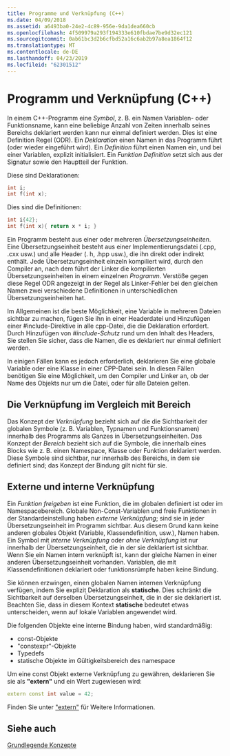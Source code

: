 ```yaml
---
title: Programme und Verknüpfung (C++)
ms.date: 04/09/2018
ms.assetid: a6493ba0-24e2-4c89-956e-9da1dea660cb
ms.openlocfilehash: 4f509979a293f194333e610fbdae7be9d32ec121
ms.sourcegitcommit: 0ab61bc3d2b6cfbd52a16c6ab2b97a8ea1864f12
ms.translationtype: MT
ms.contentlocale: de-DE
ms.lasthandoff: 04/23/2019
ms.locfileid: "62301512"
---
```

# <a name="program-and-linkage-c"></a>Programm und Verknüpfung (C++)

In einem C++-Programm eine *Symbol*, z. B. ein Namen Variablen- oder Funktionsname, kann eine beliebige Anzahl von Zeiten innerhalb seines Bereichs deklariert werden kann nur einmal definiert werden. Dies ist eine Definition Regel (ODR). Ein *Deklaration* einen Namen in das Programm führt (oder wieder eingeführt wird). Ein *Definition* führt einen Namen ein, und bei einer Variablen, explizit initialisiert. Ein *Funktion Definition* setzt sich aus der Signatur sowie den Hauptteil der Funktion.

Diese sind Deklarationen:

```cpp
int i;
int f(int x);
```

Dies sind die Definitionen:

```cpp
int i{42};
int f(int x){ return x * i; }
```

Ein Programm besteht aus einer oder mehreren *Übersetzungseinheiten*. Eine Übersetzungseinheit besteht aus einer Implementierungsdatei (.cpp, .cxx usw.) und alle Header (. h, .hpp usw.), die ihn direkt oder indirekt enthält. Jede Übersetzungseinheit einzeln kompiliert wird, durch den Compiler an, nach dem führt der Linker die kompilierten Übersetzungseinheiten in einem einzelnen *Programm*. Verstöße gegen diese Regel ODR angezeigt in der Regel als Linker-Fehler bei den gleichen Namen zwei verschiedene Definitionen in unterschiedlichen Übersetzungseinheiten hat.

Im Allgemeinen ist die beste Möglichkeit, eine Variable in mehreren Dateien sichtbar zu machen, fügen Sie ihn in einer Headerdatei und Hinzufügen einer #include-Direktive in alle cpp-Datei, die die Deklaration erfordert. Durch Hinzufügen von *#include-Schutz* rund um den Inhalt des Headers, Sie stellen Sie sicher, dass die Namen, die es deklariert nur einmal definiert werden.

In einigen Fällen kann es jedoch erforderlich, deklarieren Sie eine globale Variable oder eine Klasse in einer CPP-Datei sein. In diesen Fällen benötigen Sie eine Möglichkeit, um den Compiler und Linker an, ob der Name des Objekts nur um die Datei, oder für alle Dateien gelten.

## <a name="linkage-vs-scope"></a>Die Verknüpfung im Vergleich mit Bereich

Das Konzept der *Verknüpfung* bezieht sich auf die die Sichtbarkeit der globalen Symbole (z. B. Variablen, Typnamen und Funktionsnamen) innerhalb des Programms als Ganzes in Übersetzungseinheiten. Das Konzept der *Bereich* bezieht sich auf die Symbole, die innerhalb eines Blocks wie z. B. einen Namespace, Klasse oder Funktion deklariert werden. Diese Symbole sind sichtbar, nur innerhalb des Bereichs, in dem sie definiert sind; das Konzept der Bindung gilt nicht für sie.

## <a name="external-vs-internal-linkage"></a>Externe und interne Verknüpfung

Ein *Funktion freigeben* ist eine Funktion, die im globalen definiert ist oder im Namespacebereich. Globale Non-Const-Variablen und freie Funktionen in der Standardeinstellung haben *externe Verknüpfung*; sind sie in jeder Übersetzungseinheit im Programm sichtbar. Aus diesem Grund kann keine anderen globales Objekt (Variable, Klassendefinition, usw.), Namen haben. Ein Symbol mit *interne Verknüpfung* oder *ohne Verknüpfung* ist nur innerhalb der Übersetzungseinheit, die in der sie deklariert ist sichtbar. Wenn Sie ein Namen intern verknüpft ist, kann der gleiche Namen in einer anderen Übersetzungseinheit vorhanden. Variablen, die mit Klassendefinitionen deklariert oder funktionsrümpfe haben keine Bindung.

Sie können erzwingen, einen globalen Namen internen Verknüpfung verfügen, indem Sie explizit Deklaration als **statische**. Dies schränkt die Sichtbarkeit auf derselben Übersetzungseinheit, die in der sie deklariert ist. Beachten Sie, dass in diesem Kontext **statische** bedeutet etwas unterscheiden, wenn auf lokale Variablen angewendet wird.

Die folgenden Objekte eine interne Bindung haben, wird standardmäßig:
- const-Objekte
- "constexpr"-Objekte
- Typedefs
- statische Objekte im Gültigkeitsbereich des namespace

Um eine const Objekt externe Verknüpfung zu gewähren, deklarieren Sie sie als **"extern"** und ein Wert zugewiesen wird:

```cpp
extern const int value = 42;
```

Finden Sie unter ["extern"](extern-cpp.md) für Weitere Informationen.

## <a name="see-also"></a>Siehe auch

[Grundlegende Konzepte](../cpp/basic-concepts-cpp.md)